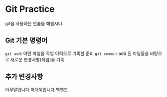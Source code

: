 # Git Practice

git을 사용하는 연습을 해봅시다.

## Git 기본 명령어

`git add`: 어떤 파일을 작업 이력으로 기록할 준비
`git commit`:add 된 파일들을 바탕으로 새로운 변경사항(작업)을 기록

## 추가 변경사항

아무말입니다
허대욱입니다
백엔드